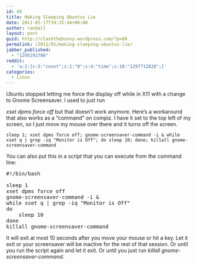 ```yaml
---
id: 60
title: Making Sleeping Ubuntus Lie
date: 2011-01-17T19:31:44+00:00
author: randall
layout: post
guid: http://clashthebunny.wordpress.com/?p=60
permalink: /2011/01/making-sleeping-ubuntus-lie/
jabber_published:
  - "1295292706"
reddit:
  - 'a:2:{s:5:"count";s:1:"0";s:4:"time";s:10:"1297712828";}'
categories:
  - Linux
---
```

Ubuntu stopped letting me force the display off while in X11 with a change to Gnome Screensaver. <!--more--> I used to just run 

_xset dpms force off_ but that doesn&#8217;t work anymore. Here&#8217;s a workaround that also works as a &#8220;command&#8221; on compiz. I have it set to the top left of my screen, so I just move my mouse over there and it turns off the screen.
  
<!--more-->


  
`sleep 1; xset dpms force off; gnome-screensaver-command -i & while xset q | grep -iq "Monitor is Off"; do sleep 10; done; killall gnome-screensaver-command`

You can also put this in a script that you can execute from the command line:

<pre>#!/bin/bash

sleep 1
xset dpms force off
gnome-screensaver-command -i &
while xset q | grep -iq "Monitor is Off"
do
    sleep 10
done
killall gnome-screensaver-command
</pre>

It will exit at most 10 seconds after you move your mouse or hit a key. Let it exit or your screensaver will be inactive for the rest of that session. Or until you run the script again and let it exit. Or until you just run _killall gnome-screensaver-command_.